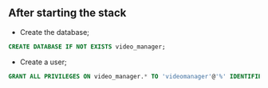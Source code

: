 ## After starting the stack

- Create the database;
```sql
CREATE DATABASE IF NOT EXISTS video_manager;
```

- Create a user;
```sql
GRANT ALL PRIVILEGES ON video_manager.* TO 'videomanager'@'%' IDENTIFIED BY 'videomanager';
```